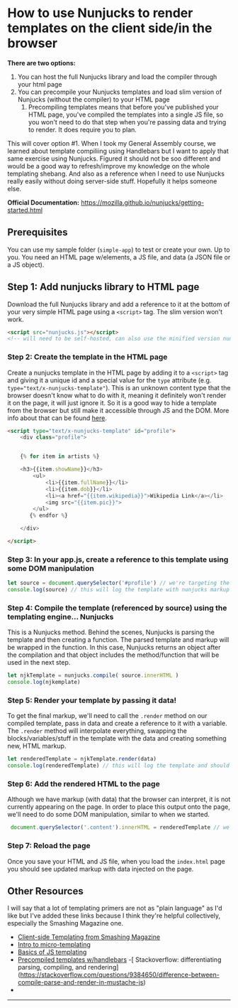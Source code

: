 # How to use Nunjucks to render templates on the client side/in the browser

**There are two options:**
1) You can host the full Nunjucks library and load the compiler through your html page
2) You can precompile your Nunjucks templates and load slim version of Nunjucks (without the compiler) to your HTML page
    1) Precompiling templates means that before you've published your HTML page, you've compiled the templates into a single JS file, so you won't need to do that step when you're passing data and trying to render. It does require you to plan.

This will cover option #1. When I took my General Assembly course, we learned about template compiliing using Handlebars but I want to apply that same exercise using Nunjucks. Figured it should not be soo different and would be a good way to refresh/improve my knowledge on the whole templating shebang. And also as a reference when I need to use Nunjucks really easily without doing server-side stuff. Hopefully it helps someone else.

**Official Documentation:** https://mozilla.github.io/nunjucks/getting-started.html

## Prerequisites
You can use my sample folder (`simple-app`) to test or create your own. Up to you. You need an HTML page w/elements, a JS file, and data (a JSON file or a JS object).


## Step 1: Add nunjucks library to HTML page
Download the full Nunjucks library and add a reference to it at the bottom of your very simple HTML page using a `<script>` tag. The slim version won't work.
```html
<script src="nunjucks.js"></script>
<!-- will need to be self-hosted, can also use the minified version nunjucks.min.js  -->
```

### Step 2: Create the template in the HTML page
Create a nunjucks template in the HTML page by adding it to a `<script>` tag and giving it a unique id and a special value for the `type` attribute (e.g. `type="text/x-nunjucks-template"`). This is an unknown content type that the browser doesn't know what to do with it, meaning it definitely won't render it on the page, it will just ignore it. So it is a good way to hide a template from the browser but still make it accessible through JS and the DOM. More info about that can be found [here](https://johnresig.com/blog/javascript-micro-templating).
```html
<script type="text/x-nunjucks-template" id="profile">
    <div class="profile">


    {% for item in artists %}

    <h3>{{item.showName}}</h3>
        <ul>
            <li>{{item.fullName}}</li>
            <li>{{item.dob}}</li>
            <li><a href="{{item.wikipedia}}">Wikipedia Link</a></li>
            <img src="{{item.pic}}">
        </ul>
       {% endfor %}

    </div>

</script>
```

### Step 3: In your app.js, create a reference to this template using some DOM manipulation
```js
let source = document.querySelector('#profile') // we're targeting the element on the page w/the "profile" ID. This is where the nunjucks template is located
console.log(source) // this will log the template with nunjucks markup
```

### Step 4: Compile the template (referenced by source) using the templating engine... Nunjucks
This is a Nunjucks method. Behind the scenes, Nunjucks is parsing the template and then creating a function. The parsed template and markup will be wrapped in the function. In this case, Nunjucks returns an object after the compilation and that object includes the method/function that will be used in the next step.
```js
let njkTemplate = nunjucks.compile( source.innerHTML )
console.log(njkemplate)
```

### Step 5: Render your template by passing it data!
To get the final markup, we'll need to call the `.render` method on our compiled template, pass in data and create a reference to it with a variable. The `.render` method will interpolate everything, swapping the blocks/variables/stuff in the template with the data and creating something new, HTML markup.
```js
let renderedTemplate = njkTemplate.render(data)
console.log(renderedTemplate) // this will log the template and should show that the variables were replaced w/actual data

```

### Step 6: Add the rendered HTML to the page
Although we have markup (with data) that the browser can interpret, it is not currently appearing on the page. In order to place this output onto the page, we'll need to do some DOM manipulation, similar to when we started.
```js
 document.querySelector('.content').innerHTML = renderedTemplate // we're targeting the element on the page w/this "content" classname. This is where we'll insert our rendered template on the page
```

### Step 7: Reload the page
Once you save your HTML and JS file, when you load the `index.html` page you should see updated markup with data injected on the page.


## Other Resources
I will say that a lot of templating primers are not as "plain language" as I'd like but I've added these links because I think they're helpful collectively, especially the Smashing Magazine one.
- [Client-side Templating from Smashing Magazine](https://www.smashingmagazine.com/2012/12/client-side-templating/)
- [Intro to micro-templating](https://johnresig.com/blog/javascript-micro-templating)
- [Basics of JS templating](https://css-tricks.com/video-screencasts/127-basics-of-javascript-templating/)
- [Precompiled templates w/handlebars](https://nuunoo.wordpress.com/2013/06/08/javascript-pre-compiled-templates-with-handlebars-js/)
-[ Stackoverflow: differentiating parsing, compiling, and rendering] (https://stackoverflow.com/questions/9384650/difference-between-compile-parse-and-render-in-mustache-js)
-
---
